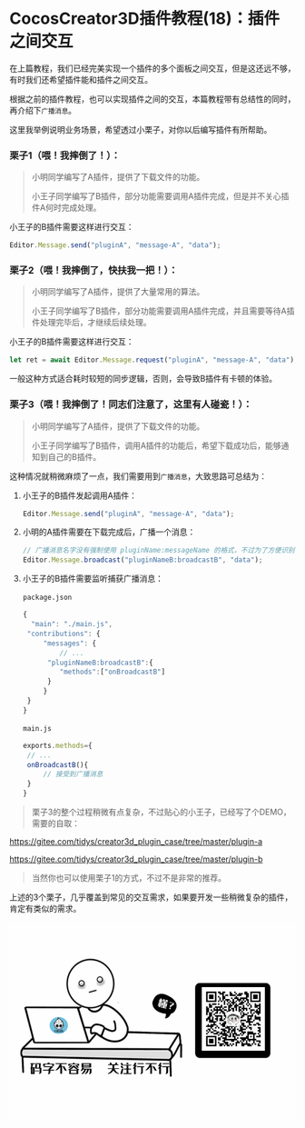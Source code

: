 # CocosCreator3D插件教程(18)：插件之间交互

在上篇教程，我们已经完美实现一个插件的多个面板之间交互，但是这还远不够，有时我们还希望插件能和插件之间交互。

根据之前的插件教程，也可以实现插件之间的交互，本篇教程带有总结性的同时，再介绍下`广播消息`。

这里我举例说明业务场景，希望透过小栗子，对你以后编写插件有所帮助。

### 栗子1（喂！我摔倒了！）：

> 小明同学编写了A插件，提供了下载文件的功能。
>
> 小王子同学编写了B插件，部分功能需要调用A插件完成，但是并不关心插件A何时完成处理。

小王子的B插件需要这样进行交互：

```js
Editor.Message.send("pluginA", "message-A", "data");
```



### 栗子2（喂！我摔倒了，快扶我一把！）：

> 小明同学编写了A插件，提供了大量常用的算法。
>
> 小王子同学编写了B插件，部分功能需要调用A插件完成，并且需要等待A插件处理完毕后，才继续后续处理。

小王子的B插件需要这样进行交互：

```js
let ret = await Editor.Message.request("pluginA", "message-A", "data");
```

一般这种方式适合耗时较短的同步逻辑，否则，会导致B插件有卡顿的体验。



### 栗子3（喂！我摔倒了！同志们注意了，这里有人碰瓷！）：

> 小明同学编写了A插件，提供了下载文件的功能。
>
> 小王子同学编写了B插件，调用A插件的功能后，希望下载成功后，能够通知到自己的B插件。

这种情况就稍微麻烦了一点，我们需要用到`广播消息`，大致思路可总结为：

1. 小王子的B插件发起调用A插件：

   ```js
   Editor.Message.send("pluginA", "message-A", "data");
   ```

2. 小明的A插件需要在下载完成后，广播一个消息：

   ```js
   // 广播消息名字没有强制使用 pluginName:messageName 的格式，不过为了方便识别，建议使用。
   Editor.Message.broadcast("pluginNameB:broadcastB", "data");
   ```

3. 小王子的B插件需要监听捕获广播消息：

   `package.json`

   ```js
   {
     "main": "./main.js",
   	"contributions": {
   		"messages": {
   			// ...
         "pluginNameB:broadcastB":{
         	"methods":["onBroadcastB"]
         }			
   		}
   	}
   }
   ```

   `main.js`

   ```js
   exports.methods={
   	// ...
   	onBroadcastB(){
   		// 接受到广播消息
   	}
   }
   ```

> 栗子3的整个过程稍微有点复杂，不过贴心的小王子，已经写了个DEMO，需要的自取：

https://gitee.com/tidys/creator3d_plugin_case/tree/master/plugin-a

https://gitee.com/tidys/creator3d_plugin_case/tree/master/plugin-b

> 当然你也可以使用栗子1的方式，不过不是非常的推荐。



上述的3个栗子，几乎覆盖到常见的交互需求，如果要开发一些稍微复杂的插件，肯定有类似的需求。

![](res/wx-guan-zhu-20201026231652837.gif)
